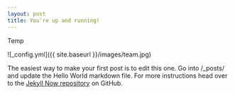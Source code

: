 ```yaml
---
layout: post
title: You're up and running!
---
```


Temp

![_config.yml]({{ site.baseurl }}/images/team.jpg)

The easiest way to make your first post is to edit this one. Go into /_posts/ and update the Hello World markdown file. For more instructions head over to the [Jekyll Now repository](https://github.com/barryclark/jekyll-now) on GitHub.
